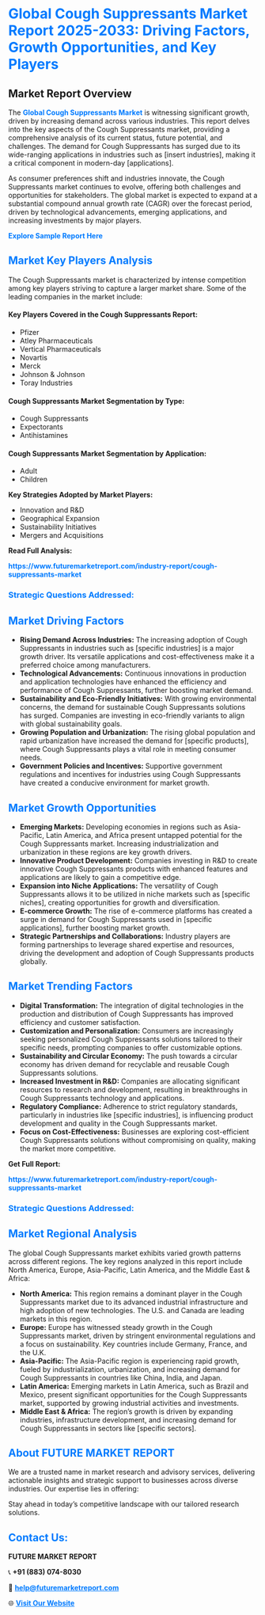 <h1 style="color: #007BFF;">Global Cough Suppressants Market Report 2025-2033: Driving Factors, Growth Opportunities, and Key Players</h1>

<section id="overview">
<h2>Market Report Overview</h2>
<p>The <a href="https://www.futuremarketreport.com/industry-report/cough-suppressants-market" style="color: #007BFF; text-decoration: none;"><strong>Global Cough Suppressants Market</strong></a> is witnessing significant growth, driven by increasing demand across various industries. This report delves into the key aspects of the Cough Suppressants market, providing a comprehensive analysis of its current status, future potential, and challenges. The demand for Cough Suppressants has surged due to its wide-ranging applications in industries such as [insert industries], making it a critical component in modern-day [applications].</p>
<p>As consumer preferences shift and industries innovate, the Cough Suppressants market continues to evolve, offering both challenges and opportunities for stakeholders. The global market is expected to expand at a substantial compound annual growth rate (CAGR) over the forecast period, driven by technological advancements, emerging applications, and increasing investments by major players.</p>
</section>

<section id="overview">
<p><a href="https://www.futuremarketreport.com/request-sample/reportId=35550" style="color: #007BFF; text-decoration: none;"><strong>Explore Sample Report Here</strong></a></p>
</section>

<section id="key-players">
<h2 style="color: #007BFF;">Market Key Players Analysis</h2>
<p>The Cough Suppressants market is characterized by intense competition among key players striving to capture a larger market share. Some of the leading companies in the market include:</p>
<h4>Key Players Covered in the Cough Suppressants Report:</h4>
<ul><li>Pfizer</li><li>Atley Pharmaceuticals</li><li>Vertical Pharmaceuticals</li><li>Novartis</li><li>Merck</li><li>Johnson &amp; Johnson</li><li>Toray Industries</li></ul>
<h4>Cough Suppressants Market Segmentation by Type:</h4>
<ul><li>Cough Suppressants</li><li>Expectorants</li><li>Antihistamines</li></ul>

<h4>Cough Suppressants Market Segmentation by Application:</h4>
<ul><li>Adult</li><li>Children</li></ul>
<p><strong>Key Strategies Adopted by Market Players:</strong></p>
<ul>
<li>Innovation and R&D</li>
<li>Geographical Expansion</li>
<li>Sustainability Initiatives</li>
<li>Mergers and Acquisitions</li>
</ul>
</section>

<section>
<p><strong>Read Full Analysis: </strong></p><a href="https://www.futuremarketreport.com/industry-report/cough-suppressants-market" style="color: #007BFF; text-decoration: none;"><strong>https://www.futuremarketreport.com/industry-report/cough-suppressants-market</strong></a>
<h3 style="color: #007BFF;">Strategic Questions Addressed:</h3>
</section>

<section id="driving-factors">
<h2 style="color: #007BFF;">Market Driving Factors</h2>
<ul>
<li><strong>Rising Demand Across Industries:</strong> The increasing adoption of Cough Suppressants in industries such as [specific industries] is a major growth driver. Its versatile applications and cost-effectiveness make it a preferred choice among manufacturers.</li>
<li><strong>Technological Advancements:</strong> Continuous innovations in production and application technologies have enhanced the efficiency and performance of Cough Suppressants, further boosting market demand.</li>
<li><strong>Sustainability and Eco-Friendly Initiatives:</strong> With growing environmental concerns, the demand for sustainable Cough Suppressants solutions has surged. Companies are investing in eco-friendly variants to align with global sustainability goals.</li>
<li><strong>Growing Population and Urbanization:</strong> The rising global population and rapid urbanization have increased the demand for [specific products], where Cough Suppressants plays a vital role in meeting consumer needs.</li>
<li><strong>Government Policies and Incentives:</strong> Supportive government regulations and incentives for industries using Cough Suppressants have created a conducive environment for market growth.</li>
</ul>
</section>

<section id="growth-opportunities">
<h2 style="color: #007BFF;">Market Growth Opportunities</h2>
<ul>
<li><strong>Emerging Markets:</strong> Developing economies in regions such as Asia-Pacific, Latin America, and Africa present untapped potential for the Cough Suppressants market. Increasing industrialization and urbanization in these regions are key growth drivers.</li>
<li><strong>Innovative Product Development:</strong> Companies investing in R&D to create innovative Cough Suppressants products with enhanced features and applications are likely to gain a competitive edge.</li>
<li><strong>Expansion into Niche Applications:</strong> The versatility of Cough Suppressants allows it to be utilized in niche markets such as [specific niches], creating opportunities for growth and diversification.</li>
<li><strong>E-commerce Growth:</strong> The rise of e-commerce platforms has created a surge in demand for Cough Suppressants used in [specific applications], further boosting market growth.</li>
<li><strong>Strategic Partnerships and Collaborations:</strong> Industry players are forming partnerships to leverage shared expertise and resources, driving the development and adoption of Cough Suppressants products globally.</li>
</ul>
</section>

<section id="trending-factors">
<h2 style="color: #007BFF;">Market Trending Factors</h2>
<ul>
<li><strong>Digital Transformation:</strong> The integration of digital technologies in the production and distribution of Cough Suppressants has improved efficiency and customer satisfaction.</li>
<li><strong>Customization and Personalization:</strong> Consumers are increasingly seeking personalized Cough Suppressants solutions tailored to their specific needs, prompting companies to offer customizable options.</li>
<li><strong>Sustainability and Circular Economy:</strong> The push towards a circular economy has driven demand for recyclable and reusable Cough Suppressants solutions.</li>
<li><strong>Increased Investment in R&D:</strong> Companies are allocating significant resources to research and development, resulting in breakthroughs in Cough Suppressants technology and applications.</li>
<li><strong>Regulatory Compliance:</strong> Adherence to strict regulatory standards, particularly in industries like [specific industries], is influencing product development and quality in the Cough Suppressants market.</li>
<li><strong>Focus on Cost-Effectiveness:</strong> Businesses are exploring cost-efficient Cough Suppressants solutions without compromising on quality, making the market more competitive.</li>
</ul>
</section>

<section>
<p><strong>Get Full Report: </strong></p><a href="https://www.futuremarketreport.com/industry-report/cough-suppressants-market" style="color: #007BFF; text-decoration: none;"><strong>https://www.futuremarketreport.com/industry-report/cough-suppressants-market</strong></a>
<h3 style="color: #007BFF;">Strategic Questions Addressed:</h3>
</section>


<section id="regional-analysis">
<h2 style="color: #007BFF;">Market Regional Analysis</h2>
<p>The global Cough Suppressants market exhibits varied growth patterns across different regions. The key regions analyzed in this report include North America, Europe, Asia-Pacific, Latin America, and the Middle East & Africa:</p>
<ul>
<li><strong>North America:</strong> This region remains a dominant player in the Cough Suppressants market due to its advanced industrial infrastructure and high adoption of new technologies. The U.S. and Canada are leading markets in this region.</li>
<li><strong>Europe:</strong> Europe has witnessed steady growth in the Cough Suppressants market, driven by stringent environmental regulations and a focus on sustainability. Key countries include Germany, France, and the U.K.</li>
<li><strong>Asia-Pacific:</strong> The Asia-Pacific region is experiencing rapid growth, fueled by industrialization, urbanization, and increasing demand for Cough Suppressants in countries like China, India, and Japan.</li>
<li><strong>Latin America:</strong> Emerging markets in Latin America, such as Brazil and Mexico, present significant opportunities for the Cough Suppressants market, supported by growing industrial activities and investments.</li>
<li><strong>Middle East & Africa:</strong> The region’s growth is driven by expanding industries, infrastructure development, and increasing demand for Cough Suppressants in sectors like [specific sectors].</li>
</ul>
</section>

<footer>
<h2 style="color: #007BFF;">About FUTURE MARKET REPORT</h2>
<p>We are a trusted name in market research and advisory services, delivering actionable insights and strategic support to businesses across diverse industries. Our expertise lies in offering:</p>

<p>Stay ahead in today’s competitive landscape with our tailored research solutions.</p>

<h2 style="color: #007BFF;">Contact Us:</h2>
<p><strong>FUTURE MARKET REPORT</strong></p>
<p>📞 <strong>+91 (883) 074-8030</strong></p>
<p>📧 <strong><a href="mailto:help@futuremarketreport.com" style="color: #007BFF;">help@futuremarketreport.com</a></strong></p>
<p>🌐 <strong><a href="https://www.futuremarketreport.com/" style="color: #007BFF;">Visit Our Website</a></strong></p>
</footer>